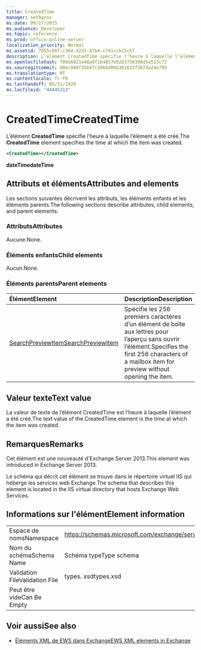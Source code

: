 ```yaml
---
title: CreatedTime
manager: sethgros
ms.date: 09/17/2015
ms.audience: Developer
ms.topic: reference
ms.prod: office-online-server
localization_priority: Normal
ms.assetid: 7055c86f-c364-42d3-87b4-c741ccb15c57
description: L’élément CreatedTime spécifie l’heure à laquelle l’élément a été créé.
ms.openlocfilehash: 709e6021e48a9f2b4857b9283750306d5e513c72
ms.sourcegitcommit: 88ec988f2bb67c1866d06b361615f3674a24e795
ms.translationtype: MT
ms.contentlocale: fr-FR
ms.lasthandoff: 05/31/2020
ms.locfileid: "44445313"
---
```

# <a name="createdtime"></a><span data-ttu-id="e635f-103">CreatedTime</span><span class="sxs-lookup"><span data-stu-id="e635f-103">CreatedTime</span></span>

<span data-ttu-id="e635f-104">L’élément **CreatedTime** spécifie l’heure à laquelle l’élément a été créé.</span><span class="sxs-lookup"><span data-stu-id="e635f-104">The **CreatedTime** element specifies the time at which the item was created.</span></span> 
  
```xml
<CreatedTime></CreatedTime>
```

 <span data-ttu-id="e635f-105">**dateTime**</span><span class="sxs-lookup"><span data-stu-id="e635f-105">**dateTime**</span></span>
## <a name="attributes-and-elements"></a><span data-ttu-id="e635f-106">Attributs et éléments</span><span class="sxs-lookup"><span data-stu-id="e635f-106">Attributes and elements</span></span>

<span data-ttu-id="e635f-107">Les sections suivantes décrivent les attributs, les éléments enfants et les éléments parents.</span><span class="sxs-lookup"><span data-stu-id="e635f-107">The following sections describe attributes, child elements, and parent elements.</span></span>
  
### <a name="attributes"></a><span data-ttu-id="e635f-108">Attributs</span><span class="sxs-lookup"><span data-stu-id="e635f-108">Attributes</span></span>

<span data-ttu-id="e635f-109">Aucune.</span><span class="sxs-lookup"><span data-stu-id="e635f-109">None.</span></span>
  
### <a name="child-elements"></a><span data-ttu-id="e635f-110">Éléments enfants</span><span class="sxs-lookup"><span data-stu-id="e635f-110">Child elements</span></span>

<span data-ttu-id="e635f-111">Aucun.</span><span class="sxs-lookup"><span data-stu-id="e635f-111">None.</span></span>
  
### <a name="parent-elements"></a><span data-ttu-id="e635f-112">Éléments parents</span><span class="sxs-lookup"><span data-stu-id="e635f-112">Parent elements</span></span>

|<span data-ttu-id="e635f-113">**Élément**</span><span class="sxs-lookup"><span data-stu-id="e635f-113">**Element**</span></span>|<span data-ttu-id="e635f-114">**Description**</span><span class="sxs-lookup"><span data-stu-id="e635f-114">**Description**</span></span>|
|:-----|:-----|
|[<span data-ttu-id="e635f-115">SearchPreviewItem</span><span class="sxs-lookup"><span data-stu-id="e635f-115">SearchPreviewItem</span></span>](searchpreviewitem.md) <br/> |<span data-ttu-id="e635f-116">Spécifie les 256 premiers caractères d’un élément de boîte aux lettres pour l’aperçu sans ouvrir l’élément.</span><span class="sxs-lookup"><span data-stu-id="e635f-116">Specifies the first 256 characters of a mailbox item for preview without opening the item.</span></span>  <br/> |
   
## <a name="text-value"></a><span data-ttu-id="e635f-117">Valeur texte</span><span class="sxs-lookup"><span data-stu-id="e635f-117">Text value</span></span>

<span data-ttu-id="e635f-118">La valeur de texte de l’élément CreatedTime est l’heure à laquelle l’élément a été créé.</span><span class="sxs-lookup"><span data-stu-id="e635f-118">The text value of the CreatedTime element is the time at which the item was created.</span></span> 
  
## <a name="remarks"></a><span data-ttu-id="e635f-119">Remarques</span><span class="sxs-lookup"><span data-stu-id="e635f-119">Remarks</span></span>

<span data-ttu-id="e635f-120">Cet élément est une nouveauté d'Exchange Server 2013.</span><span class="sxs-lookup"><span data-stu-id="e635f-120">This element was introduced in Exchange Server 2013.</span></span>
  
<span data-ttu-id="e635f-121">Le schéma qui décrit cet élément se trouve dans le répertoire virtuel IIS qui héberge les services web Exchange.</span><span class="sxs-lookup"><span data-stu-id="e635f-121">The schema that describes this element is located in the IIS virtual directory that hosts Exchange Web Services.</span></span>
  
## <a name="element-information"></a><span data-ttu-id="e635f-122">Informations sur l'élément</span><span class="sxs-lookup"><span data-stu-id="e635f-122">Element information</span></span>

|||
|:-----|:-----|
|<span data-ttu-id="e635f-123">Espace de noms</span><span class="sxs-lookup"><span data-stu-id="e635f-123">Namespace</span></span>  <br/> |https://schemas.microsoft.com/exchange/services/2006/types  <br/> |
|<span data-ttu-id="e635f-124">Nom du schéma</span><span class="sxs-lookup"><span data-stu-id="e635f-124">Schema Name</span></span>  <br/> |<span data-ttu-id="e635f-125">Schéma type</span><span class="sxs-lookup"><span data-stu-id="e635f-125">Type schema</span></span>  <br/> |
|<span data-ttu-id="e635f-126">Validation File</span><span class="sxs-lookup"><span data-stu-id="e635f-126">Validation File</span></span>  <br/> |<span data-ttu-id="e635f-127">types. xsd</span><span class="sxs-lookup"><span data-stu-id="e635f-127">types.xsd</span></span>  <br/> |
|<span data-ttu-id="e635f-128">Peut être vide</span><span class="sxs-lookup"><span data-stu-id="e635f-128">Can Be Empty</span></span>  <br/> ||
   
## <a name="see-also"></a><span data-ttu-id="e635f-129">Voir aussi</span><span class="sxs-lookup"><span data-stu-id="e635f-129">See also</span></span>



- [<span data-ttu-id="e635f-130">Éléments XML de EWS dans Exchange</span><span class="sxs-lookup"><span data-stu-id="e635f-130">EWS XML elements in Exchange</span></span>](ews-xml-elements-in-exchange.md)

